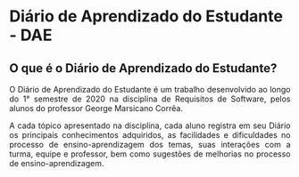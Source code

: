 # Diário de Aprendizado do Estudante - DAE

## O que é o Diário de Aprendizado do Estudante? 

<p align="justify">O Diário de Aprendizado do Estudante é um trabalho desenvolvido ao longo do 1° semestre de 2020 na disciplina de Requisitos de Software, pelos alunos do professor George Marsicano Corrêa.</p>

<p align="justify">A cada tópico apresentado na disciplina, cada aluno registra em seu Diário os principais conhecimentos adquiridos, as facilidades e dificuldades no processo de ensino-aprendizagem dos temas, suas interações com a turma, equipe e professor, bem como sugestões de melhorias no processo de ensino-aprendizagem.</p>
